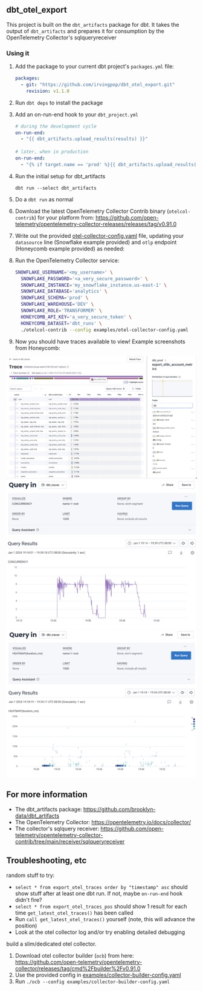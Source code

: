 ## dbt_otel_export
This project is built on the `dbt_artifacts` package for dbt.  It takes the output of `dbt_artifacts` and prepares it for consumption by the OpenTelemetry Collector's sqlqueryreceiver

### Using it

1. Add the package to your current dbt project's `packages.yml` file:

    ```yaml
    packages:
      - git: "https://github.com/irvingpop/dbt_otel_export.git"
        revision: v1.1.0
    ```

2. Run `dbt deps` to install the package

3. Add an on-run-end hook to your `dbt_project.yml`

    ```yml
    # during the development cycle
    on-run-end:
      - "{{ dbt_artifacts.upload_results(results) }}"

    # later, when in production
    on-run-end:
      - "{% if target.name == 'prod' %}{{ dbt_artifacts.upload_results(results) }}{% endif %}"
    ```

3. Run the initial setup for dbt_artifacts
    ```
    dbt run --select dbt_artifacts
    ```

4. Do a `dbt run` as normal

5. Download the latest OpenTelemetry Collector Contrib binary (`otelcol-contrib`) for your platform from: https://github.com/open-telemetry/opentelemetry-collector-releases/releases/tag/v0.91.0

6. Write out the provided [otel-collector-config.yaml](/examples/otel-collector-config.yaml) file, updating your `datasource` line (Snowflake example provided) and `otlp` endpoint (Honeycomb example provided) as needed:


7. Run the OpenTelemetry Collector service:
    ```bash
    SNOWFLAKE_USERNAME='<my_username>' \
      SNOWFLAKE_PASSWORD='<a_very_secure_password>' \
      SNOWFLAKE_INSTANCE='my_snowflake_instance.us-east-1' \
      SNOWFLAKE_DATABASE='analytics' \
      SNOWFLAKE_SCHEMA='prod' \
      SNOWFLAKE_WAREHOUSE='DEV' \
      SNOWFLAKE_ROLE='TRANSFORMER' \
      HONEYCOMB_API_KEY='a_very_secure_token' \
      HONEYCOMB_DATASET='dbt_runs' \
      ./otelcol-contrib --config examples/otel-collector-config.yaml
    ```

8. Now you should have traces available to view!  Example screenshots from Honeycomb:

![Honeycomb trace viewer](/examples/images/hny_trace_view.png)
![Honeycomb concurrency query](/examples/images/hny_concurrency.png)
![Honeycomb heatmap](/examples/images/hny_heatmap.png)

## For more information

- The dbt_artifacts package: https://github.com/brooklyn-data/dbt_artifacts
- The OpenTelemetry Collector: https://opentelemetry.io/docs/collector/
- The collector's sqlquery receiver: https://github.com/open-telemetry/opentelemetry-collector-contrib/tree/main/receiver/sqlqueryreceiver

## Troubleshooting, etc

random stuff to try:
- `select * from export_otel_traces order by "timestamp" asc` should show stuff after at least one dbt run. If not, maybe `on-run-end` hook didn't fire?
- `select * from export_otel_traces_pos` should show 1 result for each time `get_latest_otel_traces()` has been called
- Run `call get_latest_otel_traces()` yourself (note, this will advance the position)
- Look at the otel collector log and/or try enabling detailed debugging

build a slim/dedicated otel collector.
1. Download otel collector builder (`ocb`) from here: https://github.com/open-telemetry/opentelemetry-collector/releases/tag/cmd%2Fbuilder%2Fv0.91.0
2. Use the provided config in [examples/collector-builder-config.yaml](/examples/collector-builder-config.yaml)
3. Run `./ocb --config examples/collector-builder-config.yaml`
